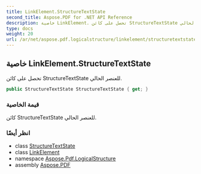 ```yaml
---
title: LinkElement.StructureTextState
second_title: Aspose.PDF for .NET API Reference
description: خاصية LinkElement. تحصل على كائن StructureTextState للعنصر الحالي
type: docs
weight: 20
url: /ar/net/aspose.pdf.logicalstructure/linkelement/structuretextstate/
---
```

## خاصية LinkElement.StructureTextState

تحصل على كائن StructureTextState للعنصر الحالي.

```csharp
public StructureTextState StructureTextState { get; }
```

### قيمة الخاصية

كائن StructureTextState للعنصر الحالي.

### انظر أيضًا

* class [StructureTextState](../../structuretextstate/)
* class [LinkElement](../)
* namespace [Aspose.Pdf.LogicalStructure](../../../aspose.pdf.logicalstructure/)
* assembly [Aspose.PDF](../../../)